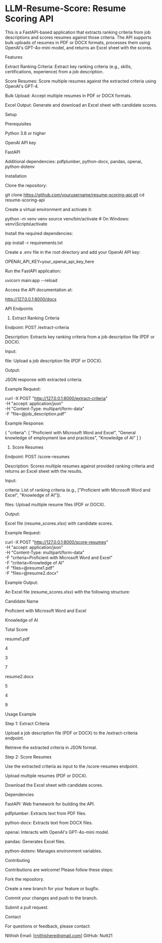 # LLM-Resume-Score: Resume Scoring API

This is a FastAPI-based application that extracts ranking criteria from job descriptions and scores resumes against those criteria. The API supports bulk uploads of resumes in PDF or DOCX formats, processes them using OpenAI's GPT-4o-mini model, and returns an Excel sheet with the scores.

Features

Extract Ranking Criteria: Extract key ranking criteria (e.g., skills, certifications, experience) from a job description.

Score Resumes: Score multiple resumes against the extracted criteria using OpenAI's GPT-4.

Bulk Upload: Accept multiple resumes in PDF or DOCX formats.

Excel Output: Generate and download an Excel sheet with candidate scores.

Setup

Prerequisites

Python 3.8 or higher

OpenAI API key

FastAPI

Additional dependencies: pdfplumber, python-docx, pandas, openai, python-dotenv

Installation

Clone the repository:

git clone <https://github.com/yourusername/resume-scoring-api.git>
cd resume-scoring-api

Create a virtual environment and activate it:

python -m venv venv
source venv/bin/activate  # On Windows: venv\Scripts\activate

Install the required dependencies:

pip install -r requirements.txt

Create a .env file in the root directory and add your OpenAI API key:

OPENAI_API_KEY=your_openai_api_key_here

Run the FastAPI application:

uvicorn main:app --reload

Access the API documentation at:

<http://127.0.0.1:8000/docs>

API Endpoints

1. Extract Ranking Criteria

Endpoint: POST /extract-criteria

Description: Extracts key ranking criteria from a job description file (PDF or DOCX).

Input:

file: Upload a job description file (PDF or DOCX).

Output:

JSON response with extracted criteria.

Example Request:

curl -X POST "<http://127.0.0.1:8000/extract-criteria>" \
  -H "accept: application/json" \
  -H "Content-Type: multipart/form-data" \
  -F "file=@job_description.pdf"

Example Response:

{
  "criteria": [
    "Proficient with Microsoft Word and Excel",
    "General knowledge of employment law and practices",
    "Knowledge of AI"
  ]
}

1. Score Resumes

Endpoint: POST /score-resumes

Description: Scores multiple resumes against provided ranking criteria and returns an Excel sheet with the results.

Input:

criteria: List of ranking criteria (e.g., ["Proficient with Microsoft Word and Excel", "Knowledge of AI"]).

files: Upload multiple resume files (PDF or DOCX).

Output:

Excel file (resume_scores.xlsx) with candidate scores.

Example Request:

curl -X POST "<http://127.0.0.1:8000/score-resumes>" \
  -H "accept: application/json" \
  -H "Content-Type: multipart/form-data" \
  -F "criteria=Proficient with Microsoft Word and Excel" \
  -F "criteria=Knowledge of AI" \
  -F "files=@resume1.pdf" \
  -F "files=@resume2.docx"

Example Output:

An Excel file (resume_scores.xlsx) with the following structure:

Candidate Name

Proficient with Microsoft Word and Excel

Knowledge of AI

Total Score

resume1.pdf

4

3

7

resume2.docx

5

4

9

Usage Example

Step 1: Extract Criteria

Upload a job description file (PDF or DOCX) to the /extract-criteria endpoint.

Retrieve the extracted criteria in JSON format.

Step 2: Score Resumes

Use the extracted criteria as input to the /score-resumes endpoint.

Upload multiple resumes (PDF or DOCX).

Download the Excel sheet with candidate scores.

Dependencies

FastAPI: Web framework for building the API.

pdfplumber: Extracts text from PDF files.

python-docx: Extracts text from DOCX files.

openai: Interacts with OpenAI's GPT-4o-mini model.

pandas: Generates Excel files.

python-dotenv: Manages environment variables.

Contributing

Contributions are welcome! Please follow these steps:

Fork the repository.

Create a new branch for your feature or bugfix.

Commit your changes and push to the branch.

Submit a pull request.

Contact

For questions or feedback, please contact:

Nithish
Email: [rnithishere@gmail.com]
GitHub: Nutt21
